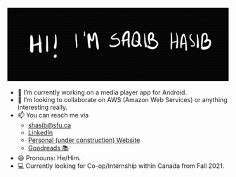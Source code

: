 [![Hi! I'm Saqib Hasib](https://raw.githubusercontent.com/saqibhasib/saqibhasib/master/img/readme.gif)](https://www.linkedin.com/in/saqibhasib/)

- 🔭 I’m currently working on a media player app for Android.
- 👯 I’m looking to collaborate on AWS (Amazon Web Services) or anything interesting really.
- 📫 You can reach me via 
    * shasib@sfu.ca
    * [LinkedIn](https://www.linkedin.com/in/saqibhasib/)
    * [Personal (under construction) Website](https://saqibhasib.me/)
    * [Goodreads 📚](https://www.goodreads.com/user/show/13451513-saqib-hasib)
- 😄 Pronouns: He/Him.
- 💻 Currently looking for Co-op/Internship within Canada from Fall 2021.
<!--

- 🌱 I’m currently learning ReactJs and Data Analysis using Python.

- 🤔 I’m looking for help with ...
- 💬 Ask me about ...

- 
-->
